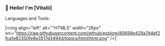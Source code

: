 ### 👋 Hello! I'm [Vitalii]

Languages and Tools:

[<img align="left" alt=""HTML5" width="26px" src="https://raw.githubusercontent.com/github/explore/80688e429a7d4ef2fca1e82350fe8e3517d3494d/topics/html/html.png" />]
